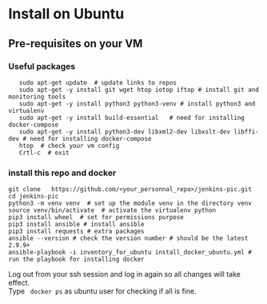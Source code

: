 # Install on Ubuntu

## Pre-requisites on your VM
### Useful packages  
```shell script 
   sudo apt-get update  # update links to repos
   sudo apt-get -y install git wget htop iotop iftop # install git and monitoring tools
   sudo apt-get -y install python3 python3-venv # install python3 and virtualenv
   sudo apt-get -y install build-essential   # need for installing docker-compose
   sudo apt-get -y install python3-dev libxml2-dev libxslt-dev libffi-dev # need for installing docker-compose
   htop  # check your vm config
   Crtl-c  # exit 
``` 
### install this repo and docker    
```shell script
git clone   https://github.com/<your_personnal_repo>/jenkins-pic.git
cd jenkins-pic 
python3 -m venv venv  # set up the module venv in the directory venv
source venv/bin/activate  # activate the virtualenv python
pip3 install wheel  # set for permissions purpose
pip3 install ansible # install ansible 
pip3 install requests # extra packages
ansible --version # check the version number # should be the latest 2.9.9+ 
ansible-playbook -i inventory_for_ubuntu install_docker_ubuntu.yml # run the playbook for installing docker
```
Log out from your ssh session and log in again so all changes will take effect.  
Type ``` docker ps``` as ubuntu user for checking if all is fine.   
 
 